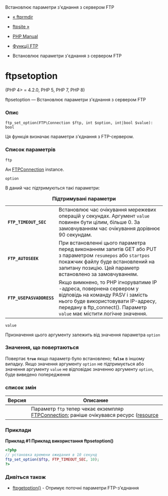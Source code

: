 Встановлює параметри з'єднання з сервером FTP

-   [« ftprmdir](function.ftp-rmdir.html)
    
-   [ftpsite »](function.ftp-site.html)
    
-   [PHP Manual](index.md)
    
-   [Функції FTP](ref.ftp.md)
    
-   Встановлює параметри з'єднання з сервером FTP
    

# ftpsetoption

(PHP 4> = 4.2.0, PHP 5, PHP 7, PHP 8)

ftpsetoption — Встановлює параметри з'єднання з сервером FTP

### Опис

```methodsynopsis
ftp_set_option(FTP\Connection $ftp, int $option, int|bool $value): bool
```

Ця функція визначає параметри з'єднання з FTP-сервером.

### Список параметрів

`ftp`

Ан [FTPConnection](class.ftp-connection.html) instance.

`option`

В даний час підтримуються такі параметри:

<table class="doctable table"><caption><strong>Підтримувані параметри</strong></caption><tbody class="tbody"><tr><td><strong><code>FTP_TIMEOUT_SEC</code></strong></td><td>Встановлює час очікування мережевих операцій у секундах. Аргумент <code class="parameter">value</code> повинен бути цілим, більше 0. За замовчуванням час очікування дорівнює 90 секундам.</td></tr><tr><td><strong><code>FTP_AUTOSEEK</code></strong></td><td>При встановленні цього параметра перед виконанням запитів GET або PUT з параметром <code class="parameter">resumepos</code> або <code class="parameter">startpos </code>покажчик файлу буде встановлений на запитану позицію. Цей параметр встановлено за замовчуванням.</td></tr><tr><td><strong><code>FTP_USEPASVADDRESS</code></strong></td><td>Якщо вимкнено, то PHP ігноруватиме IP -адреса, повернена сервером у відповідь на команду PASV і замість нього буде використовувати IP-адресу, передану в ftp_connect(). Параметр <code class="parameter">value</code> має містити логічне значення.</td></tr></tbody></table>

`value`

Призначення цього аргументу залежить від значення параметра `option`

### Значення, що повертаються

Повертає **`true`** якщо параметр було встановлено; **`false`** в іншому випадку. Якщо значення аргументу `option` не підтримується або значення аргументу `value` не відповідає значенню аргументу `option`, буде виведено попередження

### список змін

| Версия | Описание |
| --- | --- |
|  | Параметр `ftp` тепер чекає екземпляр [FTPConnection](class.ftp-connection.html); раніше очікувався ресурс ([resource](language.types.resource.md) |

### Приклади

**Приклад #1 Приклад використання **ftpsetoption()****

```php
<?php
// установка времени ожидания в 10 секунд
ftp_set_option($ftp, FTP_TIMEOUT_SEC, 10);
?>
```

### Дивіться також

-   [ftpgetoption()](function.ftp-get-option.html) - Отримує поточні параметри FTP-з'єднання